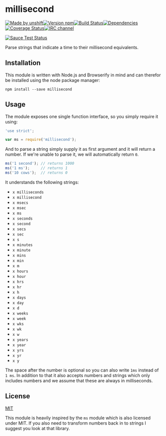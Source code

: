 # millisecond

[![Made by unshift][made-by]](http://unshift.io)[![Version npm][version]](http://browsenpm.org/package/millisecond)[![Build Status][build]](https://travis-ci.org/unshiftio/millisecond)[![Dependencies][david]](https://david-dm.org/unshiftio/millisecond)[![Coverage Status][cover]](https://coveralls.io/r/unshiftio/millisecond?branch=master)[![IRC channel][irc]](https://webchat.freenode.net/?channels=unshift)

[![Sauce Test Status][browser-matrix]](https://saucelabs.com/u/millisecond)

[browser-matrix]: https://saucelabs.com/browser-matrix/millisecond.svg
[made-by]: https://img.shields.io/badge/made%20by-unshift-00ffcc.svg?style=flat-square
[version]: https://img.shields.io/npm/v/millisecond.svg?style=flat-square
[build]: https://img.shields.io/travis/unshiftio/millisecond/master.svg?style=flat-square
[david]: https://img.shields.io/david/unshiftio/millisecond.svg?style=flat-square
[cover]: https://img.shields.io/coveralls/unshiftio/millisecond/master.svg?style=flat-square
[irc]: https://img.shields.io/badge/IRC-irc.freenode.net%23unshift-00a8ff.svg?style=flat-square

Parse strings that indicate a time to their millisecond equivalents.

## Installation

This module is written with Node.js and Browserify in mind and can therefor be
installed using the node package manager:

```
npm install --save millisecond
```

## Usage

The module exposes one single function interface, so you simply require it
using:

```js
'use strict';

var ms = require('millisecond');
```

And to parse a string simply supply it as first argument and it will return
a number. If we're unable to parse it, we will automatically return `0`.

```js
ms('1 second'); // returns 1000
ms('1 ms');     // returns 1
ms('10 cows');  // returns 0
```

It understands the following strings:

- `x milliseconds`
- `x millisecond`
- `x msecs`
- `x msec`
- `x ms`
- `x seconds`
- `x second`
- `x secs`
- `x sec`
- `x s`
- `x minutes`
- `x minute`
- `x mins`
- `x min`
- `x m`
- `x hours`
- `x hour`
- `x hrs`
- `x hr`
- `x h`
- `x days`
- `x day`
- `x d`
- `x weeks`
- `x week`
- `x wks`
- `x wk`
- `x w`
- `x years`
- `x year`
- `x yrs`
- `x yr`
- `x y`

The space after the number is optional so you can also write `1ms` instead of `1
ms`. In addition to that it also accepts numbers and strings which only includes
numbers and we assume that these are always in milliseconds.

## License

[MIT](LICENSE)

This module is heavily inspired by the `ms` module which is also licensed under
MIT. If you also need to transform numbers back in to strings I suggest you look
at that library.
